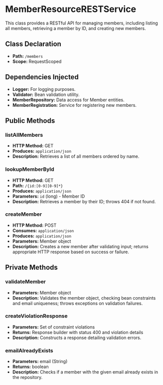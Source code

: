 # MemberResourceRESTService

This class provides a RESTful API for managing members, including listing all members, retrieving a member by ID, and creating new members.

## Class Declaration
- **Path:** `/members`
- **Scope:** RequestScoped

## Dependencies Injected
- **Logger:** For logging purposes.
- **Validator:** Bean validation utility.
- **MemberRepository:** Data access for Member entities.
- **MemberRegistration:** Service for registering new members.

## Public Methods

### listAllMembers
- **HTTP Method:** GET
- **Produces:** `application/json`
- **Description:** Retrieves a list of all members ordered by name.

### lookupMemberById
- **HTTP Method:** GET
- **Path:** `/{id:[0-9][0-9]*}`
- **Produces:** `application/json`
- **Parameters:** `id` (long) - Member ID
- **Description:** Retrieves a member by their ID; throws 404 if not found.

### createMember
- **HTTP Method:** POST
- **Consumes:** `application/json`
- **Produces:** `application/json`
- **Parameters:** Member object
- **Description:** Creates a new member after validating input; returns appropriate HTTP response based on success or failure.

## Private Methods

### validateMember
- **Parameters:** Member object
- **Description:** Validates the member object, checking bean constraints and email uniqueness; throws exceptions on validation failures.

### createViolationResponse
- **Parameters:** Set of constraint violations
- **Returns:** Response builder with status 400 and violation details
- **Description:** Constructs a response detailing validation errors.

### emailAlreadyExists
- **Parameters:** email (String)
- **Returns:** boolean
- **Description:** Checks if a member with the given email already exists in the repository.